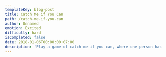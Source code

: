 ```yaml
---
templateKey: blog-post
title: Catch Me if You Can
path: /catch-me-if-you-can
author: Unnamed
emotion: Excited
difficulty: hard
isCompleted: false
date: 2018-01-06T00:00:00+07:00
description: 'Play a game of catch me if you can, where one person has a two day head start.'
---
```


